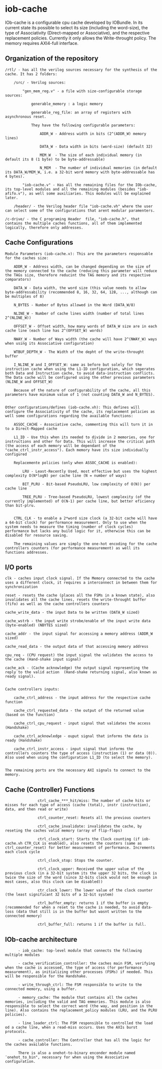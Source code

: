 # iob-cache

IOb-cache is a configurable cpu cache developed by IOBundle. In its current state its possible to select its size (including the word-size), the type of Associativity (Direct-mapped or Associative), and the respective replacement policies. Currently it only allows the Write-throught policy. The memory requires AXI4-full interface.
 
## Organization of the repository

	/rtl/ - has all the verilog sources necessary for the synthesis of the cache. It has 2 folders:

		/src/ - Verilog sources:

			"gen_mem_reg.v" - a file with size-configurable storage sources:

				generable_memory : a logic memory

				generable_reg_file: an array of registers with asynchronous reset.

				They have the following configurable parameters:

					ADDR_W - Address width in bits (2^(ADDR_W) memory lines)

					DATA_W - Data width in bits (word-size) (default 32)

					MEM_W  - The size of each individual memory (in default its 8 (1 byte) to be byte-addressable)

					N_MEM  - The number of individual memories (in default its DATA_W/MEM_W, i.e. a 32-bit word memory with byte-addressable has 4 bytes).
						
			"iob-cache.v" - Has all the remaining files for the IOb-cache, its top-level modules and all the remaining modules (besides "iob-afifo.v"), as well some auxiliaries. This modules will be explained later.
		
		/header/ - the Verilog header file "iob-cache.vh" where the user can select some of the configurations that arent modular paramenters.
		
	/c-drive/ - the C programing Header  file, "iob-cache.h", that contains the multiple caches functions, all of them implemented logically, therefore only addresses.
							

## Cache Configurations

	Module Parameters (iob-cache.v): This are the parameters responsable for the caches size:

		ADDR_W - Address width, can be changed depending on the size of the memory connected to the cache (reducing this parameter will reduce the TAGs size, therefore reducint the TAG memory and its respective comparators)

		DATA_W - Data width, the word size (this value needs to allow byte-addressability (recommended 8, 16, 32, 64, 128, ..., although can be multiples of 8)

		N_BYTES - Number of Bytes allowed in the Word (DATA_W/8)

		NLINE_W - Number of cache lines width (number of total lines 2^(NLINE_W))

		OFFSET_W - Offset width, how many words of DATA_W size are in each cache line (each line has 2^(OFFSET_W) words)

		NWAY_W - Number of Ways width (the cache will have 2^(NWAY_W) ways when using its Associative configuration)

		WTBUF_DEPTH_W - The Width of the depht of the write-throught buffer

		I_NLINE_W and I_OFFSET_W: same as before but solely for the instruction cache when using the L1-ID configuration, which seperates both Data and Instruction cache, to avoid data-instruction conflicts. The Data cache will be configured using the other previous parameters (NLINE_W and OFFSET_W)
		
		Because of the nature of configurability of the cache, all this parameters have minimum value of 1 (not counting DATA_W and N_BYTES).


	Other configurations/defines (iob-cache.vh): This defines will configure the Associativity of the cache, its replacement policies as well some configurations regarding the available functions:

		ASSOC_CACHE - Associative cache, commenting this will turn it in to a Direct-Mapped cache

		L1_ID - Use this when its needed to divide in 2 memories, one for instructions and other for Data. This will increase the critical path (the access of each memory will be dependant of the "cache_ctrl_instr_access"). Each memory have its size individually configured

		Replacemente policies (only when ASSOC_CACHE is enabled):

			LRU - Least-Recently Used, most effective but uses the highest complexity O(N*logN) per cache line (N = number of ways)

			BIT_PLRU - Bit-based PseudoLRU, low complexity of O(N)) per cache line

			TREE_PLRU - Tree-based PseudoLRU, lowest complexity (of the currently implemented) of O(N-1) per cache line, but better eficiency than bit-plru.

		
		CTRL_CLK - to enable a 2*word size clock (a 32-bit cache will have a 64-bit clock) for performance measurement. Only to use when the system needs to measure the timing (number of clock cycles) performance but lacks any build logic for it, otherwise this can be disabled for resource saving.

		The remaining values are simply the one-hot encoding for the cache controllers counters (for performance measurement) as well its functions addresses.
		
		
## I/O ports

    clk - caches input clock signal. If the Memory connected to the cache uses a different clock, it requires a interconnect in between them for synchronization

    reset - resets the cache (places all the FSMs in a known state), also invalidates all the cache lines, resets the write-throught buffer (fifo) as well as the cache controllers counters

    cache_write_data - the input Data to be written (DATA_W sized)

    cache_wstrb - the input write strobe/enable of the input write data (byte-enabled) (NBYTES sized)

    cache_addr - the input signal for accessing a memory address (ADDR_W sized)

    cache_read_data - the output data of that accessing memory address

    cpu_req - (CPU request) the input signal the validates the access to the cache (Hand-shake input signal)

    cache_ack - (Cache acknowledge) the output signal representing the reply to the valid action  (Hand-shake returning signal, also known as ready signal).

    
    Cache controllers inputs:
    
        cache_ctrl_address - the input address for the respective cache function

        cache_ctrl_requested_data - the output of the returned value (based on the function)

        cache_ctrl_cpu_request - input signal that validates the access (Handshake)

        cache_ctrl_acknowledge - ouput signal that informs the data is ready (Handshake)

        cache_ctrl_instr_access - input signal that informs the controllers counters the type of access (instruction (1) or data (0)). Also used when using the configuration L1_ID (to select the memory).
    
    
    The remaining ports are the necessary AXI signals to connect to the memory.   


    

## Cache (Controller) Functions
                   
                   ctrl_cache_***_hit/miss: The number of cache hits or misses for each type of access (cache (total), instr (instruction), data, and then read or write)

                   ctrl_counter_reset: Resets all the previous counters

                   ctrl_cache_invalidate: invalidates the cache, by reseting the caches valid memory (array of flip-flops)

                   ctrl_clock_start: Starts the Clock counting (if iob-cache.vh CTR_CLK is enabled), also resets the counters (same as ctrl_counter_reset) for better measurement of performance. Increments each clock cycle

                   ctrl_clock_stop: Stops the counter.

                   ctrl_clock_upper: Received the upper value of the previous clock (in a 32-bit system its the upper 32 bits, the clock is twice the size of the word (since 32-bits clock would not be enough in most cases, also this clock can be disabled))

                   ctr_clock_lower: The lower value of the clock counter (the least significant 32 bits of a 32-bit system)

                   ctrl_buffer_empty: returns 1 if the buffer is empty (recommended for when a reset to the cache is needed, to avoid data-loss (data that still is in the buffer but wasnt written to the connected memory)

                   ctrl_buffer_full: returns 1 if the buffer is full.



## IOb-cache architecture

          - iob_cache: top-level module that connects the following multiple modules

          - cache_verification_controller: the caches main FSM, verifying when the cache is accessed, the type of access (for performance measurement), as initializing other processes (FSMs) if needed. This will be responsible for the Handshake. 

          - write_through_ctrl: The FSM responsible to write to the connected memory, using a buffer.
          
          - memory_cache: The module that contains all the caches memories, including the valid and TAG emmories. This module is also responsible to select the correct word (the way, and position in the line). Also contains the replacement_policy modules (LRU, and the PLRU policies). 

          - line_loader_ctrl: The FSM responsible to controlled the load od a cache line, when a read-miss occurs. Uses the AXIs burst protocols.

          - cache_controller: The Controller that has all the logic for the caches available functions.

          There is also a onehot-to-binary enconder module named ¨onehot_to_bin", necessary for when using the Associative configuration.